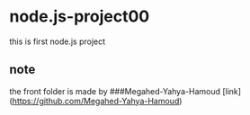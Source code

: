 # node.js-project00
this is first node.js project 
## note   
the front folder is made by ###Megahed-Yahya-Hamoud
[link] (https://github.com/Megahed-Yahya-Hamoud)
